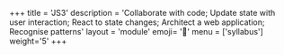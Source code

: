 +++
title = 'JS3'
description = 'Collaborate with code; Update state with user interaction; React to state changes; Architect a web application; Recognise patterns'
layout = 'module'
emoji= '🐥'
menu = ['syllabus']
weight='5'
+++
